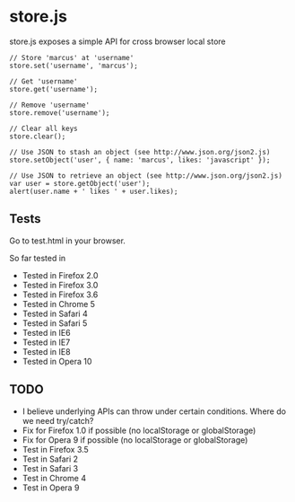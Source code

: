 store.js
========

store.js exposes a simple API for cross browser local store

	// Store 'marcus' at 'username'
	store.set('username', 'marcus');
	
	// Get 'username'
	store.get('username');
	
	// Remove 'username'
	store.remove('username');
	
	// Clear all keys
	store.clear();
	
	// Use JSON to stash an object (see http://www.json.org/json2.js)
	store.setObject('user', { name: 'marcus', likes: 'javascript' });
	
	// Use JSON to retrieve an object (see http://www.json.org/json2.js)
	var user = store.getObject('user');
	alert(user.name + ' likes ' + user.likes);
	
Tests
-----
Go to test.html in your browser.

So far tested in

 - Tested in Firefox 2.0
 - Tested in Firefox 3.0
 - Tested in Firefox 3.6
 - Tested in Chrome 5
 - Tested in Safari 4
 - Tested in Safari 5
 - Tested in IE6
 - Tested in IE7
 - Tested in IE8
 - Tested in Opera 10

TODO
----

 - I believe underlying APIs can throw under certain conditions. Where do we need try/catch?
 - Fix for Firefox 1.0 if possible (no localStorage or globalStorage)
 - Fix for Opera 9 if possible (no localStorage or globalStorage)
 - Test in Firefox 3.5
 - Test in Safari 2
 - Test in Safari 3
 - Test in Chrome 4
 - Test in Opera 9

